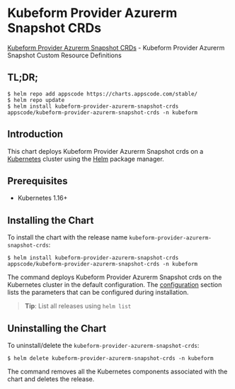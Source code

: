 # Kubeform Provider Azurerm Snapshot CRDs

[Kubeform Provider Azurerm Snapshot CRDs](https://github.com/kubeform) - Kubeform Provider Azurerm Snapshot Custom Resource Definitions

## TL;DR;

```console
$ helm repo add appscode https://charts.appscode.com/stable/
$ helm repo update
$ helm install kubeform-provider-azurerm-snapshot-crds appscode/kubeform-provider-azurerm-snapshot-crds -n kubeform
```

## Introduction

This chart deploys Kubeform Provider Azurerm Snapshot crds on a [Kubernetes](http://kubernetes.io) cluster using the [Helm](https://helm.sh) package manager.

## Prerequisites

- Kubernetes 1.16+

## Installing the Chart

To install the chart with the release name `kubeform-provider-azurerm-snapshot-crds`:

```console
$ helm install kubeform-provider-azurerm-snapshot-crds appscode/kubeform-provider-azurerm-snapshot-crds -n kubeform
```

The command deploys Kubeform Provider Azurerm Snapshot crds on the Kubernetes cluster in the default configuration. The [configuration](#configuration) section lists the parameters that can be configured during installation.

> **Tip**: List all releases using `helm list`

## Uninstalling the Chart

To uninstall/delete the `kubeform-provider-azurerm-snapshot-crds`:

```console
$ helm delete kubeform-provider-azurerm-snapshot-crds -n kubeform
```

The command removes all the Kubernetes components associated with the chart and deletes the release.


